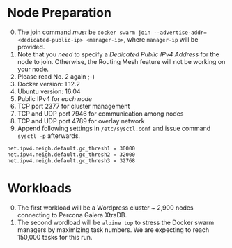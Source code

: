 # Node Preparation

  0. The join command *must* be `docker swarm join --advertise-addr=<dedicated-public-ip> <manager-ip>`, where `manager-ip` will be provided.
  0. Note that you *need* to specify a *Dedicated Public IPv4 Address* for the node to join. Otherwise, the Routing Mesh feature will not be working on your node.
  0. Please read No. 2 again ;-)
  0. Docker version: 1.12.2
  0. Ubuntu version: 16.04
  0. Public IPv4 for *each node*
  0. TCP port 2377 for cluster management
  0. TCP and UDP port 7946 for communication among nodes
  0. TCP and UDP port 4789 for overlay network
  0. Append following settings in `/etc/sysctl.conf` and issue command `sysctl -p` afterwards.
```
net.ipv4.neigh.default.gc_thresh1 = 30000
net.ipv4.neigh.default.gc_thresh2 = 32000
net.ipv4.neigh.default.gc_thresh3 = 32768
```
  
# Workloads

  0. The first workload will be a Wordpress cluster ~ 2,900 nodes connecting to Percona Galera XtraDB.
  0. The second wordload will be `alpine top` to stress the Docker swarm managers by maximizing task numbers. We are expecting to reach 150,000 tasks for this run.
